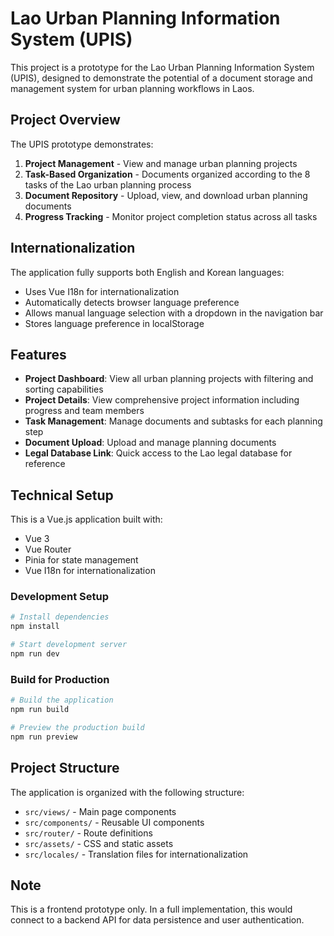 # Lao Urban Planning Information System (UPIS)

This project is a prototype for the Lao Urban Planning Information System (UPIS), designed to demonstrate the potential of a document storage and management system for urban planning workflows in Laos.

## Project Overview

The UPIS prototype demonstrates:

1. **Project Management** - View and manage urban planning projects
2. **Task-Based Organization** - Documents organized according to the 8 tasks of the Lao urban planning process
3. **Document Repository** - Upload, view, and download urban planning documents
4. **Progress Tracking** - Monitor project completion status across all tasks

## Internationalization

The application fully supports both English and Korean languages:

- Uses Vue I18n for internationalization
- Automatically detects browser language preference
- Allows manual language selection with a dropdown in the navigation bar
- Stores language preference in localStorage

## Features

- **Project Dashboard**: View all urban planning projects with filtering and sorting capabilities
- **Project Details**: View comprehensive project information including progress and team members
- **Task Management**: Manage documents and subtasks for each planning step
- **Document Upload**: Upload and manage planning documents
- **Legal Database Link**: Quick access to the Lao legal database for reference

## Technical Setup

This is a Vue.js application built with:
- Vue 3
- Vue Router
- Pinia for state management
- Vue I18n for internationalization

### Development Setup

```bash
# Install dependencies
npm install

# Start development server
npm run dev
```

### Build for Production

```bash
# Build the application
npm run build

# Preview the production build
npm run preview
```

## Project Structure

The application is organized with the following structure:

- `src/views/` - Main page components
- `src/components/` - Reusable UI components
- `src/router/` - Route definitions
- `src/assets/` - CSS and static assets
- `src/locales/` - Translation files for internationalization

## Note

This is a frontend prototype only. In a full implementation, this would connect to a backend API for data persistence and user authentication.
